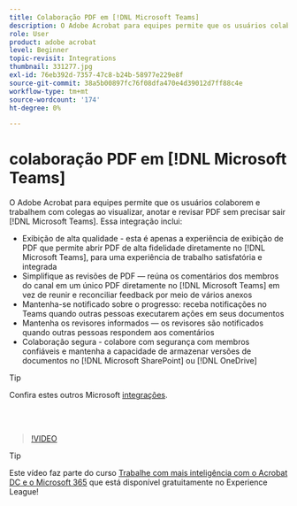 ```yaml
---
title: Colaboração PDF em [!DNL Microsoft Teams]
description: O Adobe Acrobat para equipes permite que os usuários colaborem e trabalhem com colegas ao visualizar, anotar e revisar PDF sem precisar sair [!DNL Microsoft Teams]
role: User
product: adobe acrobat
level: Beginner
topic-revisit: Integrations
thumbnail: 331277.jpg
exl-id: 76eb392d-7357-47c8-b24b-58977e229e8f
source-git-commit: 38a5b00897fc76f08dfa470e4d39012d7ff88c4e
workflow-type: tm+mt
source-wordcount: '174'
ht-degree: 0%

---
```


# colaboração PDF em [!DNL Microsoft Teams]

O Adobe Acrobat para equipes permite que os usuários colaborem e trabalhem com colegas ao visualizar, anotar e revisar PDF sem precisar sair [!DNL Microsoft Teams]. Essa integração inclui:

* Exibição de alta qualidade - esta é apenas a experiência de exibição de PDF que permite abrir PDF de alta fidelidade diretamente no [!DNL Microsoft Teams], para uma experiência de trabalho satisfatória e integrada
* Simplifique as revisões de PDF — reúna os comentários dos membros do canal em um único PDF diretamente no [!DNL Microsoft Teams] em vez de reunir e reconciliar feedback por meio de vários anexos
* Mantenha-se notificado sobre o progresso: receba notificações no Teams quando outras pessoas executarem ações em seus documentos
* Mantenha os revisores informados — os revisores são notificados quando outras pessoas respondem aos comentários
* Colaboração segura - colabore com segurança com membros confiáveis e mantenha a capacidade de armazenar versões de documentos no [!DNL Microsoft SharePoint] ou [!DNL OneDrive]

>[!TIP]
>
>Confira estes outros Microsoft [integrações](../integrate/integrate-overview.md#microsoft).

<br> 

>[!VIDEO](https://video.tv.adobe.com/v/331277?hidetitle=true)

>[!TIP]
>
>Este vídeo faz parte do curso [Trabalhe com mais inteligência com o Acrobat DC e o Microsoft 365](https://experienceleague.adobe.com/?recommended=Acrobat-U-1-2021.microsoft365) que está disponível gratuitamente no Experience League!
